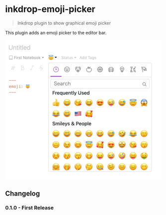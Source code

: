 # inkdrop-emoji-picker

> Inkdrop plugin to show graphical emoji picker

This plugin adds an emoji picker to the editor bar.

![](media/ss.png)

## Changelog

### 0.1.0 - First Release